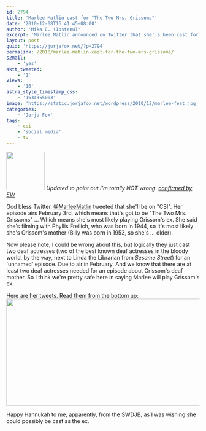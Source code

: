 ```yaml
---
id: 2794
title: 'Marlee Matlin cast for "The Two Mrs. Grissoms"'
date: '2010-12-08T16:41:45-08:00'
author: 'Mika E. (Ipstenu)'
excerpt: 'Marlee Matlin announced on Twitter that she''s been cast for a CSI episode airing February 3rd. Isn''t there an ep we''re looking forward too due to air then? Hmmm.'
layout: post
guid: 'https://jorjafox.net/?p=2794'
permalink: /2010/marlee-matlin-cast-for-the-two-mrs-grissoms/
s2mail:
    - 'yes'
aktt_tweeted:
    - '1'
Views:
    - '16'
astra_style_timestamp_css:
    - '1634355003'
image: 'https://static.jorjafox.net/wordpress/2010/12/marlee-feat.jpg'
categories:
    - 'Jorja Fox'
tags:
    - csi
    - 'social media'
    - tv
---
```


<img src="//static.jorjafox.net/wordpress/2010/12/marlee-feat-100x100.jpg" alt="" title="marlee-feat" width="100" height="100" class="alignleft size-thumbnail wp-image-2795" /> <em>Updated to point out I'm totally NOT wrong. <a href="http://insidetv.ew.com/2010/12/08/csi-exclusive-time-to-meet-gils-long-lost-mom/">confirmed by EW</a></em>

God bless Twitter.  <a href="http://twitter.com/marleematlin">@MarleeMatlin</a> tweeted that she'll be on "CSI".  Her episode airs February 3rd, which means that's got to be "The Two Mrs. Grissoms" ... Which means she's most likely playing Grissom's ex.  She said she's filming with Phyllis Freilich, who was born in 1944, so it's most likely she's Grissom's mother (Billy was born in 1953, so she's ... older).

Now please note, I could be wrong about this, but logically they just cast two deaf actresses (two of the best known deaf actresses in the bloody world, by the way, next to Linda the Librarian from <em>Sesame Street</em>) for an 'unnamed' episode.  Due to air in February.  And we know that there are at least two deaf actresses needed for an episode about Grissom's deaf mother.  So I think we're pretty safe here in saying Marlee will play Grissom's ex.

Here are her tweets. Read them from the bottom up:
<img src="//static.jorjafox.net/wordpress/2010/12/marleematlin.jpg" alt="" title="marleematlin" width="522" height="279" class="aligncenter size-full wp-image-2796" />

Happy Hannukah to me, apparently, from the SWDJB, as I was wishing she could possibly be cast as the ex.
